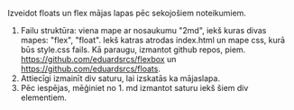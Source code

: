 Izveidot floats un flex mājas lapas pēc sekojošiem noteikumiem. 

1. Failu struktūra: viena mape ar nosaukumu "2md", iekš kuras divas mapes: "flex", "float". Iekš katras atrodas index.html un mape css, kurā būs style.css fails. Kā paraugu, izmantot github repos, piem. https://github.com/eduardsrcs/flexbox un https://github.com/eduardsrcs/floats. 
2.  Attiecīgi izmainīt div saturu, lai izskatās ka mājaslapa.
3.  Pēc iespējas, mēģiniet no 1. md izmantot saturu iekš šiem div elementiem.